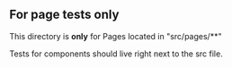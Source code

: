 ## For page tests only

This directory is **only** for Pages located in "src/pages/\*\*"

Tests for components should live right next to the src file.
